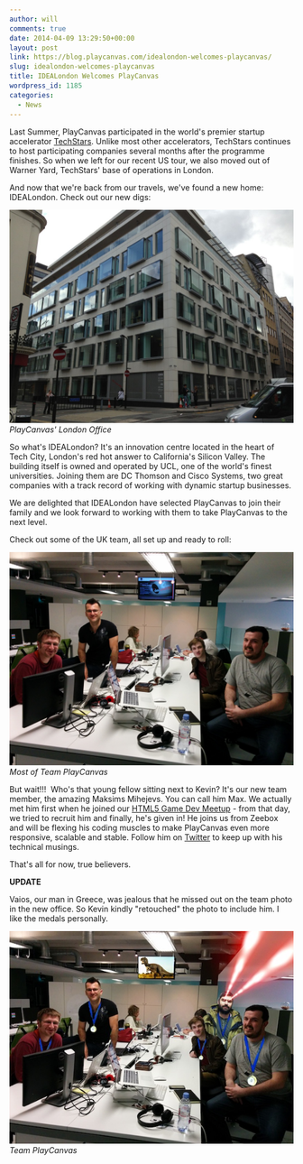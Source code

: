 ```yaml
---
author: will
comments: true
date: 2014-04-09 13:29:50+00:00
layout: post
link: https://blog.playcanvas.com/idealondon-welcomes-playcanvas/
slug: idealondon-welcomes-playcanvas
title: IDEALondon Welcomes PlayCanvas
wordpress_id: 1185
categories:
  - News
---
```


Last Summer, PlayCanvas participated in the world's premier startup accelerator [TechStars](https://www.techstars.com/). Unlike most other accelerators, TechStars continues to host participating companies several months after the programme finishes. So when we left for our recent US tour, we also moved out of Warner Yard, TechStars' base of operations in London.

And now that we're back from our travels, we've found a new home: IDEALondon. Check out our new digs:

[![IDEALondon](/assets/media/IMG_01861-1024x768.jpg)](/assets/media/IMG_01861-1024x768.jpg)
<br>_PlayCanvas' London Office_

So what's IDEALondon? It's an innovation centre located in the heart of Tech City, London's red hot answer to California's Silicon Valley. The building itself is owned and operated by UCL, one of the world's finest universities. Joining them are DC Thomson and Cisco Systems, two great companies with a track record of working with dynamic startup businesses.

We are delighted that IDEALondon have selected PlayCanvas to join their family and we look forward to working with them to take PlayCanvas to the next level.

Check out some of the UK team, all set up and ready to roll:

[![PlayCanvas Team](/assets/media/IMG_20140408_180510.jpg)](/assets/media/IMG_20140408_180510.jpg)
<br>_Most of Team PlayCanvas_

But wait!!!  Who's that young fellow sitting next to Kevin? It's our new team member, the amazing Maksims Mihejevs. You can call him Max. We actually met him first when he joined our [HTML5 Game Dev Meetup](http://www.meetup.com/London-HTML5-Game-Developers/) - from that day, we tried to recruit him and finally, he's given in! He joins us from Zeebox and will be flexing his coding muscles to make PlayCanvas even more responsive, scalable and stable. Follow him on [Twitter](https://twitter.com/mrmaxm) to keep up with his technical musings.

That's all for now, true believers.

**UPDATE**

Vaios, our man in Greece, was jealous that he missed out on the team photo in the new office. So Kevin kindly "retouched" the photo to include him. I like the medals personally.

[![PlayCanvas Team](/assets/media/team_photo_small.jpg)](/assets/media/team_photo_small.jpg)
<br>_Team PlayCanvas_
